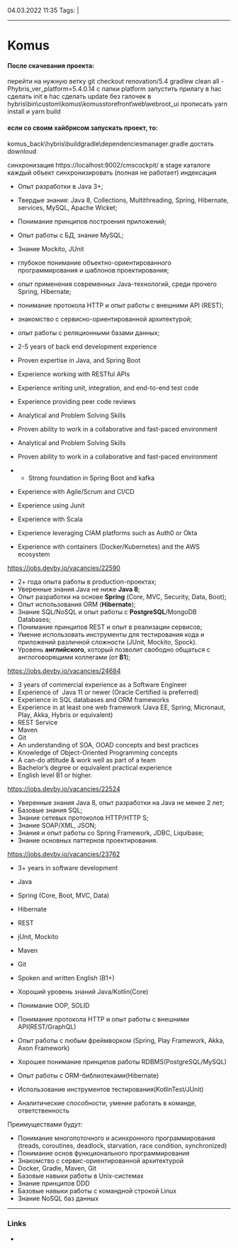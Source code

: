04.03.2022  11:35
Tags:  |
____

# Komus

#### После скачевания проекта: 
перейти на нужную ветку git checkout renovation/5.4
gradlew clean all -Phybris_ver_platform=5.4.0.14
c папки platform запустить прилагу
в hac сделать init
в hac сделать update без галочек
в hybris\bin\custom\komus\komusstorefront\web\webroot\_ui прописать yarn install и yarn build


####  если со своим хайбрисом запускать проект, то:

komus_back\hybris\buildgradle\dependenciesmanager.gradle достать downloud 


синхронизация https://localhost:9002/cmscockpit/ в stage каталоге каждый объект синхронизировать (полная не работает)
индексация 




-   Опыт разработки в Java 3+;
-   Твердые знания: Java 8, Collections, Multithreading, Spring, Hibernate, services, MySQL, Apache Wicket;
-   Понимание принципов построения приложений;
-   Опыт работы с БД, знание MySQL;
-   Знание Mосkito, JUnit

-   глубокое понимание объектно-ориентированного программирования и шаблонов проектирования;
-   опыт применения современных Java-технологий, среди прочего Spring, Hibernate;
-   понимание протокола HTTP и опыт работы с внешними API (REST);
-   знакомство с сервисно-ориентированной архитектурой;
-   опыт работы с реляционными базами данных;


-   2-5 years of back end development experience
-   Proven expertise in Java, and Spring Boot
-   Experience working with RESTful APIs 
-   Experience writing unit, integration, and end-to-end test code
-   Experience providing peer code reviews
-   Analytical and Problem Solving Skills
-   Proven ability to work in a collaborative and fast-paced environment
-   Analytical and Problem Solving Skills
-   Proven ability to work in a collaborative and fast-paced environment
-   -   Strong foundation in Spring Boot and kafka
-   Experience with Agile/Scrum and CI/CD
-   Experience using Junit
-   Experience with Scala 
-   Experience leveraging CIAM platforms such as Auth0 or Okta
-   Experience with containers (Docker/Kubernetes) and the AWS ecosystem



https://jobs.devby.io/vacancies/22590
-   2+ года опыта работы в production-проектах;
-   Уверенные знания Java не ниже **Java 8**;
-   Опыт разработки на основе **Spring** (Сore, MVC, Security, Data, Boot); 
-   Опыт использования ORM (**Hibernate**);
-   Знание SQL/NoSQL и опыт работы с **PostgreSQL**/MongoDB Databases;
-   Понимание принципов REST и опыт в реализации сервисов;
-   Умение использовать инструменты для тестирования кода и приложений различной сложности (JUnit, Mockito, Spock).
-   Уровень **английского**, который позволит свободно общаться с англоговорящими коллегами (от **B1**);


https://jobs.devby.io/vacancies/24684
-   3 years of commercial experience as a Software Engineer
-   Experience of  Java 11 or newer (Oracle Certified is preferred)
-   Experience in SQL databases and ORM frameworks
-   Experience in at least one web framework (Java EE, Spring, Micronaut, Play, Akka, Hybris or equivalent)
-   REST Service
-   Maven
-   Git
-   An understanding of SOA, OOAD concepts and best practices
-   Knowledge of Object-Oriented Programming concepts
-   A can-do attitude & work well as part of a team
-   Bachelor’s degree or equivalent practical experience
-   English level B1 or higher.

https://jobs.devby.io/vacancies/22524
-   Уверенные знания Java 8, опыт разработки на Java не менее 2 лет;
-   Базовые знания SQL;
-   Знание сетевых протоколов HTTP/HTTP S;
-   Знание SOAP/XML, JSON;
-   Знания и опыт работы со Spring Framework, JDBC, Liquibase;
-   Знание основных паттернов проектирования.


https://jobs.devby.io/vacancies/23762
-   3+ years in software development
-   Java
-   Spring (Core, Boot, MVC, Data)
-   Hibernate
-   REST
-   jUnit, Mockito
-   Maven
-   Git
-   Spoken and written English (B1+)



-   Хороший уровень знаний Java/Kotlin(Core)
-   Понимание OOP, SOLID
-   Понимание протокола HTTP и опыт работы с внешними API(REST/GraphQL)
-   Опыт работы с любым фреймворком (Spring, Play Framework, Akka, Axon Framework)
-   Хорошее понимание принципов работы RDBMS(PostgreSQL/MySQL)
-   Опыт работы с ORM-библиотеками(Hibernate)
-   Использование инструментов тестирования(KotlinTest/JUnit)
-   Аналитические способности, умение работать в команде, ответственность

Преимуществами будут:

-   Понимание многопоточного и асинхронного программирования (treads, coroutines, deadlock, starvation, race condition, synchronized)
-   Понимание основ функционального программирования
-   Знакомство с сервис-ориентированной архитектурой
-   Docker, Gradle, Maven, Git
-   Базовые навыки работы в Unix-системах
-   Знание принципов DDD
-   Базовые навыки работы с командной строкой Linux
-   Знание NoSQL баз данных



____ 
### Links
-